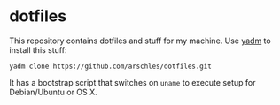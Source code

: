 # dotfiles

This repository contains dotfiles and stuff for my machine. Use [yadm](https://thelocehiliosan.github.io/yadm/) to install this stuff:

```
yadm clone https://github.com/arschles/dotfiles.git
```

It has a bootstrap script that switches on `uname` to execute setup for Debian/Ubuntu or OS X.
